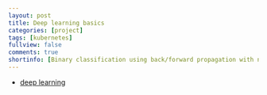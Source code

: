 ```yaml
---
layout: post
title: Deep learning basics
categories: [project]
tags: [kubernetes]
fullview: false
comments: true
shortinfo: [Binary classification using back/forward propagation with numpy](https://jnuho.github.io/articles/deep_learning.html)
---
```


- [deep learning](https://jnuho.github.io/articles/deep_learning.html)